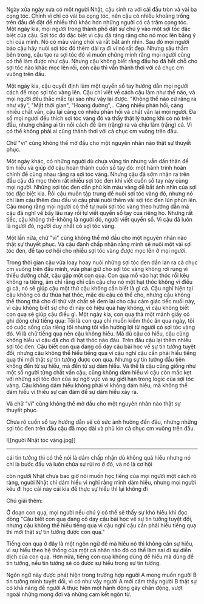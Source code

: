 Ngày xửa ngày xưa có một người Nhật, cậu sinh ra với cái đầu tròn và vài ba cọng tóc. Chính vì chỉ có vài ba cọng tóc, nên cậu có nhiều khoảng trống trên đầu để đặt để nhiều thứ khác hơn những người có cả trăm cọng tóc. Một ngày kia, mọi người trong thành phố đặt sự chú ý vào một sợi tóc đặc biệt của cậu. Sợi tóc đó đặc biệt vì cậu đã ráng rặng cho nó mọc lên bằng ý chí của mình. Nó có màu vàng chói và rất bắt ánh nhìn. Sau đó mọi người bảo cậu hãy nuôi sợi tóc đó thêm dài ra đi vì nó rất đẹp. Nhưng sâu thẳm bên trong, cậu tạo ra sợi tóc đó vì muốn chứng minh rằng mọi người cũng có thể làm được như cậu. Nhưng cậu không biết rằng đầu họ đã hết chỗ cho sợi tóc nào khác mọc lên rồi, còn cậu thì vẫn thảnh thơi với cả chục cm vuông trên đầu.

Một ngày kia, cậu quyết định làm một quyển sổ tay hướng dẫn mọi người cách để mọc sợi tóc vàng lên. Cậu chỉ viết về cách cậu làm như thế nào, và mọi người đều thắc mắc tại sao như vậy lại được. "Không thể nào cứ rặng ra như vậy", "Mất thời gian", "Hoang đường",.. Càng nhiều phản hồi, càng nhiều chất vấn, cậu lại càng có nhiều phản hồi và chất vấn lại mọi người. Đa số mọi ngươi đều thích sợi tóc vàng đó và thấy thật lý tưởng khi có nó trên đầu, nhưng chẳng ai tin nổi cách để làm (rặng) ra và chịu làm (rặng) cả. Vì có thể không phải ai cũng thảnh thơi với cả chục cm vuông trên đầu.

Chữ "vì" cũng không thể mở đầu cho một nguyên nhân nào thật sự thuyết phục.

Một ngày khác, có những người dù chưa vững tin nhưng vẫn dấn thân để tìm hiểu và giúp đỡ cậu hoàn thành cuốn sổ tay đó: một hành trình hoàn chỉnh để cùng nhau rặng ra sợi tóc vàng. Nhưng cậu đã sớm nhận ra trên đầu cậu đã mọc thêm rất nhiều sợi tóc đen khi viết cuốn sổ tay này cùng mọi người. Những sợi tóc đen dần phủ kín màu vàng dễ bắt ánh nhìn của sợi tóc đặc biệt kia. Rồi cậu muốn tập trung để nuôi sợi tóc vàng đó, nhưng nó chỉ làm cậu thêm đau đầu vì cậu phải nuôi thêm vài sợi tóc đen lún phún lên. Cậu mong rằng mọi người có thể tự nuôi sợi tóc vàng theo hướng dẫn mà cậu đã nghĩ về bấy lâu nay rồi tự viết quyển sổ tay của riêng họ. Nhưng rất tiếc, cậu không thể-không là người đó, người viết quyển sổ. Vì cậu đã luôn là người đó, người duy nhất có sợi tóc vàng.

Một lần nữa, chữ "vì" cũng không thể mở đầu cho một nguyên nhân nào thật sự thuyết phục. Và cậu đành chấp nhận rằng mình sẽ nuôi một vài sợi tóc đen, để tạo cơ hội cho nhiều sợi tóc vàng được mọc lên ở mọi người.

Trong thời gian cậu vừa loay hoay nuôi những sợi tóc đen dần lan ra cả chục cm vuông trên đầu mình, vừa phải giữ cho sợi tóc vàng không rơi rụng vì thiếu dưỡng chất, cậu gặp một con quạ. Con quạ mổ vào hạt thóc rồi kêu không ra tiếng, ám chỉ rằng chỉ cần cậu cho nó một hạt thóc không vì điều gì cả, nó sẽ giúp cậu một thứ cậu không cần biết là gì cả. Cậu nghĩ hiện tại cậu không có dư thừa hạt thóc, mặc dù cậu có thể cho, nhưng cậu không thể thong thả cho đi thứ vật chất sẽ đem lại cho cậu cảm giác tiếc nuối này, vì cậu không biết sự cho đi này có hiệu quả hay không, vì cậu không biết con quạ sẽ giúp cậu điều gì. Một ngày kia, con quạ thả một mảnh giấy có ghi dòng chữ tiếng quạ: Tôi là con quạ chỉ muốn kiếm thóc ăn qua ngày, tôi có cuộc sống của riêng tôi nhưng tôi vẫn hưởng lợi từ người có sợi tóc vàng đó. Vì là chữ tiếng quạ nên cậu không hiểu. Mà dù cậu có hiểu, cậu cũng không hiểu vì cậu đã cho đi hạt thóc nào đâu. Trên đầu cậu lại thêm nhiều sợi tóc đen. Cậu biết con quạ đang cố dạy cậu bài học về sự tin tưởng tuyệt đối, nhưng cậu không thể hiểu tiếng quạ vì cậu nghĩ cậu cần phải hiểu tiếng quạ thì mới thật sự tin tưởng được con quạ. Nhưng sự tin tưởng đầu tiên không đến từ sự hiểu, mà đến từ sự dám hiểu. Và thế là cậu cũng giống như một số người từng chất vấn cậu, cũng không dám hiểu vì cậu còn mắc kẹt với những sợi tóc đen của sự ngờ vực và sự giới hạn trong logic của sợi tóc vàng. Cậu không dám hiểu không phải vì không dám hiểu, mà không thể dám hiểu vì thiếu sự can đảm để sự dám hiểu xảy ra.

Và chữ "vì" cũng không thể mở đầu cho một nguyên nhân nào thật sự thuyết phục.

Chưa rõ cuốn sổ tay hướng dẫn sẽ có sức ảnh hưởng đến đâu, nhưng những sợi tóc đen trên đầu cậu đã mọc dài và phủ kín cả chục cm vuông trên đầu.

![[người Nhật tóc vàng.jpg]]

---

cái tin tưởng thì có thể nói là dám chấp nhận dù không quá hiểu nhưng nó chỉ là bước đầu và luôn chứa sự rủi ro ở đó, và nó là cơ hội

còn người Nhật chưa bao giờ nói muốn học tiếng của mọi người một cách rõ ràng, người Nhật chỉ dám hiểu vì nghĩ rằng mình dám hiểu, nhưng mọi người kêu đi học cái này cái kia để thực sự hiểu thì lại không đi

Chú giải thêm:

Ở đoạn con quạ, mọi người nếu chú ý có thể sẽ thấy sự khó hiểu khi đọc dòng "Cậu biết con quạ đang cố dạy cậu bài học về sự tin tưởng tuyệt đối, nhưng cậu không thể hiểu tiếng quạ vì cậu nghĩ cậu cần phải hiểu tiếng quạ thì mới thật sự tin tưởng được con quạ."

Tiếng con quạ ở đây là một ngôn ngữ để mà hiểu nó thì không cần sự hiểu, vì sự hiểu theo hệ thống của một cá nhân nào đó có thể làm sai đi sự diễn dịch của con quạ. Hơn nữa, tiếng con quạ không dùng để hiểu mà dùng để tin tưởng, nếu tin tưởng sẽ có được sự hiểu trong sự tin tưởng.

Ngôn ngữ này được phát hiện trong trường hợp người A mong muốn người B tin tưởng mình tuyệt đối, vì có như vậy người A mới cảm thấy người B thật sự có khả năng để người A thực hiện một hành động gây chấn động, vượt ngoài những mong đợi và những cam kết ngôn từ.
